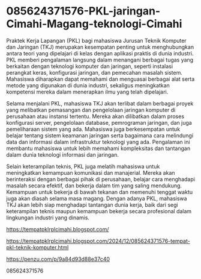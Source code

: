 # 085624371576-PKL-jaringan-Cimahi-Magang-teknologi-Cimahi
Praktek Kerja Lapangan (PKL) bagi mahasiswa Jurusan Teknik Komputer dan Jaringan (TKJ) merupakan kesempatan penting untuk menghubungkan antara teori yang dipelajari di kelas dengan aplikasi praktis di dunia industri. PKL memberi pengalaman langsung dalam menangani berbagai tugas yang berkaitan dengan teknologi komputer dan jaringan, seperti instalasi perangkat keras, konfigurasi jaringan, dan pemecahan masalah sistem. Mahasiswa diharapkan dapat memahami dan menguasai berbagai alat serta metode yang digunakan di dunia industri, sekaligus meningkatkan kompetensi mereka dalam menerapkan ilmu yang telah dipelajari.

Selama menjalani PKL, mahasiswa TKJ akan terlibat dalam berbagai proyek yang melibatkan pemasangan dan pengelolaan jaringan komputer di perusahaan atau instansi tertentu. Mereka akan dilibatkan dalam proses konfigurasi server, pengelolaan database, pemrograman jaringan, dan juga pemeliharaan sistem yang ada. Mahasiswa juga berkesempatan untuk belajar tentang sistem keamanan jaringan serta bagaimana cara melindungi data dan informasi dalam infrastruktur teknologi yang ada. Pengalaman ini membantu mahasiswa untuk lebih memahami kompleksitas dan tantangan dalam dunia teknologi informasi dan jaringan.

Selain keterampilan teknis, PKL juga melatih mahasiswa untuk meningkatkan kemampuan komunikasi dan manajerial. Mereka akan berinteraksi dengan berbagai pihak di perusahaan, belajar cara menghadapi masalah secara efektif, dan bekerja dalam tim yang saling mendukung. Kemampuan untuk bekerja di bawah tekanan dan memenuhi tenggat waktu juga akan diasah selama masa magang. Dengan adanya PKL, mahasiswa TKJ akan lebih siap menghadapi tantangan dunia kerja, baik dari segi keterampilan teknis maupun kemampuan bekerja secara profesional dalam lingkungan industri yang dinamis.

https://tempatpklrplcimahi.blogspot.com/


https://tempatpklrplcimahi.blogspot.com/2024/12/085624371576-tempat-pkl-teknik-komputer.html

https://penzu.com/p/9a84d93d88e37c40


085624371576
